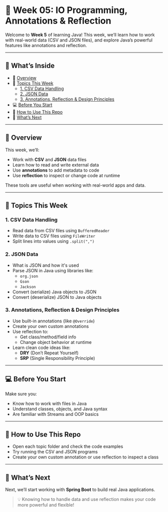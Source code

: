 # 📂 Week 05: IO Programming, Annotations & Reflection

Welcome to **Week 5** of learning Java! This week, we’ll learn how to work with real-world data (CSV and JSON files), and explore Java’s powerful features like annotations and reflection.

---

## 📖 What’s Inside

- 🧾 [Overview](#overview)
- 📌 [Topics This Week](#topics-this-week)
  - [1. CSV Data Handling](#1-csv-data-handling)
  - [2. JSON Data](#2-json-data)
  - [3. Annotations, Reflection & Design Principles](#3-annotations-reflection--design-principles)
- 💻 [Before You Start](#before-you-start)
- 📁 [How to Use This Repo](#how-to-use-this-repo)
- 🔭 [What’s Next](#whats-next)

---

## 🧾 Overview

This week, we’ll:
- Work with **CSV** and **JSON** data files
- Learn how to read and write external data
- Use **annotations** to add metadata to code
- Use **reflection** to inspect or change code at runtime

These tools are useful when working with real-world apps and data.

---

## 📌 Topics This Week

### 1. CSV Data Handling
- Read data from CSV files using `BufferedReader`
- Write data to CSV files using `FileWriter`
- Split lines into values using `.split(",")`

### 2. JSON Data
- What is JSON and how it's used
- Parse JSON in Java using libraries like:
  - `org.json`
  - `Gson`
  - `Jackson`
- Convert (serialize) Java objects to JSON
- Convert (deserialize) JSON to Java objects

### 3. Annotations, Reflection & Design Principles
- Use built-in annotations (like `@Override`)  
- Create your own custom annotations  
- Use reflection to:
  - Get class/method/field info
  - Change object behavior at runtime
- Learn clean code ideas like:
  - **DRY** (Don’t Repeat Yourself)
  - **SRP** (Single Responsibility Principle)

---

## 💻 Before You Start

Make sure you:
- Know how to work with files in Java
- Understand classes, objects, and Java syntax
- Are familiar with Streams and OOP basics

---

## 📁 How to Use This Repo

- Open each topic folder and check the code examples
- Try running the CSV and JSON programs
- Create your own custom annotation or use reflection to inspect a class

---

## 🔭 What’s Next

Next, we’ll start working with **Spring Boot** to build real Java applications.

> 💡 Knowing how to handle data and use reflection makes your code more powerful and flexible!

